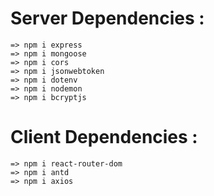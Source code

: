 # Server Dependencies :

    => npm i express
    => npm i mongoose
    => npm i cors
    => npm i jsonwebtoken
    => npm i dotenv
    => npm i nodemon
    => npm i bcryptjs


# Client Dependencies : 

    => npm i react-router-dom
    => npm i antd
    => npm i axios